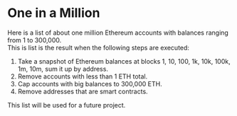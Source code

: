 # One in a Million
 
Here is a list of about one million Ethereum accounts with balances ranging from 1 to 300,000.  
This is list is the result when the following steps are executed:  
1. Take a snapshot of Ethereum balances at blocks 1, 10, 100, 1k, 10k, 100k, 1m, 10m, sum it up by address.  
2. Remove accounts with less than 1 ETH total.  
3. Cap accounts with big balances to 300,000 ETH.  
4. Remove addresses that are smart contracts.  

This list will be used for a future project.
